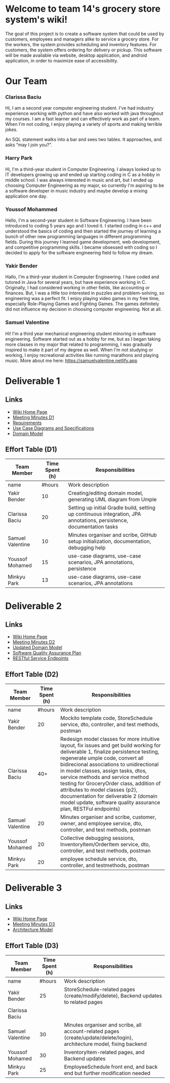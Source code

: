 # Welcome to team 14's grocery store system's wiki!
The goal of this project is to create a software system that could be used by customers, employees and managers alike to service a grocery store. 
For the workers, the system provides scheduling and inventory features. For customers, the system offers ordering for delivery or pickup. 
This software will be made available via website, desktop application, and android application, in order to maximize ease of accessibility.

# Our Team

### Clarissa Baciu
Hi, I am a second year computer engineering student. I've had industry experience working with python and have also worked with java throughout my courses. I am a fast learner and can effectively work as part of a team. When I'm not coding, I enjoy playing a variety of sports and making terrible jokes.

An SQL statement walks into a bar and sees two tables. It approaches, and asks “may I join you?”. 

### Harry Park
Hi, I'm a third-year student in Computer Engineering. I always looked up to IT developers growing up and ended up starting coding in C as a hobby in middle school. I was always interested in music and art, but I ended up choosing Computer Engineering as my major, so currently I'm aspiring to be a software developer in music industry and maybe develop a mixing application one day.

### Youssof Mohammed
Hello, I'm a second-year student in Software Engineering. I have been introduced to coding 5 years ago and I loved it. I started coding in c++ and understood the basics of coding and then started the journey of learning a bunch of other new programming languages in different programming fields. During this journey I learned game development, web development, and competitive programming skills. I became obsessed with coding so I decided to apply for the software engineering field to follow my dream.

### Yakir Bender
Hallo, I'm a third-year student in Computer Engineering. I have coded and tutored in Java for several years, but have experience working in C. Originally, I had considered working in other fields, like accounting or finances. But, I was a little too interested in puzzles and problem-solving, so engineering was a perfect fit. I enjoy playing video games in my free time, especially Role-Playing Games and Fighting Games. The games definitely did not influence my decision in choosing computer engineering. Not at all.

### Samuel Valentine
Hi! I'm a third year mechanical engineering student minoring in software engineering. Software started out as a hobby for me, but as I began taking more classes in my major that related to programming, I was gradually inspired to make it part of my degree as well.  When I'm not studying or working, I enjoy recreational activities like running marathons and playing music. More about me here: https://samuelvalentine.netlify.app

# Deliverable 1
## Links
* [Wiki Home Page](https://github.com/McGill-ECSE321-Winter2022/project-group-group-14/wiki)
* [Meeting Minutes D1](https://github.com/McGill-ECSE321-Winter2022/project-group-group-14/wiki/Meeting-Minutes-(Deliverable-1))
* [Requirements](https://github.com/McGill-ECSE321-Winter2022/project-group-group-14/wiki/Requirements)   
* [Use Case Diagrams and Specifications](https://github.com/McGill-ECSE321-Winter2022/project-group-group-14/wiki/Use-Cases)   
* [Domain Model](https://github.com/McGill-ECSE321-Winter2022/project-group-group-14/wiki/Domain-Model)   

## Effort Table (D1)
| Team Member | Time Spent (h) | Responsibilities | 
| --- | --- | --- |
| name | #hours | Work description |
| Yakir Bender | 10 | Creating/editing domain model, generating UML diagram from Umple|
| Clarissa Baciu | 20 | Setting up initial Gradle build, setting up continuous integration, JPA annotations, persistence, documentation tasks  |
| Samuel Valentine | 10 | Minutes organiser and scribe, GitHub setup initialization, documentation, debugging help |
| Youssof Mohamed | 15 | use-case diagrams, use-case scenarios, JPA annotations, persistence |
| Minkyu Park | 13 | use-case diagrams, use-case scenarios, JPA annotations |


# Deliverable 2
## Links
* [Wiki Home Page](https://github.com/McGill-ECSE321-Winter2022/project-group-group-14/wiki)
* [Meeting Minutes D2](https://github.com/McGill-ECSE321-Winter2022/project-group-group-14/wiki/Meeting-Minutes-(Deliverable-2))
* [Updated Domain Model](https://github.com/McGill-ECSE321-Winter2022/project-group-group-14/wiki/Domain-Model-Updated)   
* [Software Quality Assurance Plan](https://github.com/McGill-ECSE321-Winter2022/project-group-group-14/wiki/Software-Quality-Assurance-Plan)
* [RESTful Service Endpoints](https://github.com/McGill-ECSE321-Winter2022/project-group-group-14/wiki/Restful-Service-Endpoints)


## Effort Table (D2)
| Team Member | Time Spent (h) | Responsibilities | 
| --- | --- | --- |
| name | #hours | Work description |
| Yakir Bender | 20 | Mockito template code, StoreSchedule service, dto, controller, and test methods, postman |
| Clarissa Baciu | 40+ | Redesign model classes for more intuitive layout, fix issues and get build working for deliverable 1, finalize persistence testing, regenerate umple code, convert all bidirecional associations to unidirectional in model classes, assign tasks, dtos, service methods and service method testing for GroceryOrder class, addition of attributes to model classes (p2), documentation for deliverable 2 (domain model update, software quality assurance plan, RESTFul endpoints) |
| Samuel Valentine | 20 | Minutes organiser and scribe, customer, owner, and employee service, dto, controller, and test methods, postman |
| Youssof Mohamed | 20 | Collective debugging sessions, InventoryItem/OrderItem service, dto, controller, and test methods, postman |
| Minkyu Park | 20 | employee schedule service, dto, controller, and testmethods, postman |

# Deliverable 3
## Links
* [Wiki Home Page](https://github.com/McGill-ECSE321-Winter2022/project-group-group-14/wiki)
* [Meeting Minutes D3](https://github.com/McGill-ECSE321-Winter2022/project-group-group-14/wiki/Meeting-Minutes--(Deliverable-3))
* [Architecture Model](https://github.com/McGill-ECSE321-Winter2022/project-group-group-14/wiki/Architecture-Model)

## Effort Table (D3)
| Team Member | Time Spent (h) | Responsibilities | 
| --- | --- | --- |
| name | #hours | Work description |
| Yakir Bender | 25 | StoreSchedule-related pages (create/modify/delete), Backend updates to related pages |
| Clarissa Baciu | |  |
| Samuel Valentine | 30 | Minutes organiser and scribe, all account-related pages (create/update/delete/login), architecture model, fixing backend |
| Youssof Mohamed | 30 | InventoryItem-related pages, and Backend updates |
| Minkyu Park | 25 | EmployeeSchedule front end, and back end but further modification needed |

